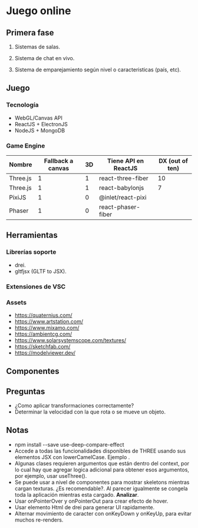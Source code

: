 # Juego online

## Primera fase

1. Sistemas de salas.

2. Sistema de chat en vivo.

3. Sistema de emparejamiento según nivel o caracteristicas (país, etc).

## Juego

### Tecnología

- WebGL/Canvas API
- ReactJS + ElectronJS
- NodeJS + MongoDB

### Game Engine

| Nombre   | Fallback a canvas | 3D  | Tiene API en ReactJS | DX (out of ten) |
| -------- | ----------------- | --- | -------------------- | --------------- |
| Three.js | 1                 | 1   | react-three-fiber    | 10              |
| Three.js | 1                 | 1   | react-babylonjs      | 7               |
| PixiJS   | 1                 | 0   | @inlet/react-pixi    |
| Phaser   | 1                 | 0   | react-phaser-fiber   |

## Herramientas

### Librerías soporte

- drei.
- gltfjsx (GLTF to JSX).

### Extensiones de VSC

### Assets

- https://quaternius.com/
- https://www.artstation.com/
- https://www.mixamo.com/
- https://ambientcg.com/
- https://www.solarsystemscope.com/textures/
- https://sketchfab.com/
- https://modelviewer.dev/

## Componentes

## Preguntas

- ¿Como aplicar transformaciones correctamente?
- Determinar la velocidad con la que rota o se mueve un objeto.

## Notas

- npm install --save use-deep-compare-effect
- Accede a todas las funcionalidades disponibles de THREE usando sus elementos JSX con lowerCamelCase. Ejemplo <gridHelper />.
- Algunas clases requieren argumentos que están dentro del context, por lo cual hay que agregar logica adicional para obtener esos argumentos, por ejemplo, usar useThree().
- Se puede usar <Suspense> a nivel de componentes para mostrar skeletons mientras cargan texturas. ¿Es recomendable?. Al parecer igualmente se congela toda la aplicación mientras esta cargado. **Analizar**.
- Usar onPointerOver y onPointerOut para crear efecto de hover.
- Usar elemento Html de drei para generar UI rapidamente.
- Alternar movimiento de caracter con onKeyDown y onKeyUp, para evitar muchos re-renders.
